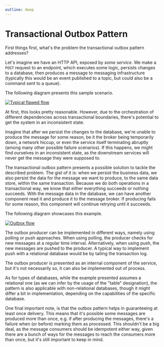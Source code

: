```yaml
---
outline: deep
---
```


# Transactional Outbox Pattern

First things first, what's the problem the transactional outbox pattern addresses?

Let's imagine we have an HTTP API, exposed by *some service*. We make a `POST` request to an endpoint, which executes some logic, persists changes to a database, then produces a message to messaging infrastructure (typically this would be an event published to a topic, but could also be a command sent to a queue).

The following diagram presents this sample scenario.

[![Typical flawed flow](/transactional-outbox-pattern/typical-flawed-flow.png)](/transactional-outbox-pattern/typical-flawed-flow.png)

At first, this looks pretty reasonable. However, due to the orchestration of different dependencies across transactional boundaries, there's potential to get the system in an inconsistent state.

Imagine that after we persist the changes to the database, we're unable to produce the message for some reason, be it the broker being temporarily down, a network hiccup, or even the service itself terminating abruptly (among many other possible failure scenarios). If this happens, we might find ourselves in an inconsistent state, as the downstream services will never get the message they were supposed to.

The transactional outbox pattern presents a possible solution to tackle the described problem. The gist of it is: when we persist the business data, we also persist the data for the message we want to produce, to the same data store, within the same transaction. Because we do both operations in a transactional way, we know that either everything succeeds or nothing succeeds. With the message data in the database, we can have another component read it and produce it to the message broker. If producing fails for some reason, this component will continue retrying until it succeeds.

The following diagram showcases this example.

[![Outbox flow](/transactional-outbox-pattern/outbox-flow.png)](/transactional-outbox-pattern/outbox-flow.png)

The outbox producer can be implemented in different ways, namely using polling or push approaches. When using polling, the producer checks for new messages at a regular time interval. Alternatively, when using push, the new messages are pushed to the producer. A typical way to implement push with a relational database would be by tailing the transaction log.

The outbox producer is presented as an internal component of the service, but it's not necessarily so, it can also be implemented out of process.

As for types of databases, while the example presented assumes a relational one (as we can infer by the usage of the "table" designation), the pattern is also applicable with non-relational databases, though it might differ a bit in implementation, depending on the capabilities of the specific database.

One final important note, is that the outbox pattern helps in guaranteeing at least once delivery. This means that it's possible some messages are produced more than once, e.g. if after producing the messages, there's a failure when (or before) marking them as processed. This shouldn't be a big deal, as the message consumers should be idempotent either way, given there are a bunch of ways for the messages to reach the consumers more than once, but it's still important to keep in mind.
